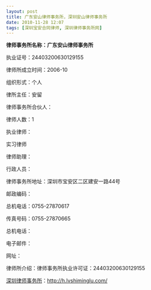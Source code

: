 ```yaml
---
layout: post
title: 广东安山律师事务所，深圳安山律师事务所
date: 2010-11-28 12:07
tags: [深圳宝安合同律师, 深圳律师事务所网]
---
```

<strong>律师事务所名称：广东安山律师事务所</strong>

执业证号：24403200630129155

律师所成立时间：2006-10

组织形式：个人

律所主任：安留

律师事务所合伙人：

律师人数：1

执业律师：

实习律师

律师助理：

行政人员：

律师事务所地址：深圳市宝安区二区建安一路44号

邮政编码：

总机电话：0755-27870617

传真号码：0755-27870665

总机电话：

电子邮件：

网址：

律师所介绍：律师事务所执业许可证：24403200630129155


<a href="http://h.lvshiminglu.com/">深圳律师事务所</a>：<a href="http://h.lvshiminglu.com/">http://h.lvshiminglu.com/</a>

